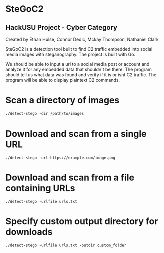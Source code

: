 # SteGoC2
## HackUSU Project - Cyber Category
Created by Ethan Hulse, Connor Dedic, Mckay Thompson, Nathaniel Clark

SteGoC2 is a detection tool built to find C2 traffic embedded into social media images with steganography. The project is built with Go.

We should be able to input a url to a social media post or account and analyze it for any embedded data that shouldn't be there.
The program should tell us what data was found and verify if it is or isnt C2 traffic. The program will be able to display plaintext C2 commands.



# Scan a directory of images
`./detect-stego -dir /path/to/images`

# Download and scan from a single URL
`./detect-stego -url https://example.com/image.png`

# Download and scan from a file containing URLs
`./detect-stego -urlfile urls.txt`

# Specify custom output directory for downloads
`./detect-stego -urlfile urls.txt -outdir custom_folder`
